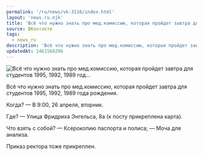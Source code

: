 ```yaml
---
permalink: '/ru/news/vk-3116/index.html'
layout: 'news.ru.njk'
title: 'Всё что нужно знать про мед.комиссию, которая пройдет завтра для студентов 1995, 1992, 1989 год'
source: ВКонтакте
tags:
  - news_ru
description: 'Всё что нужно знать про мед.комиссию, которая пройдет завтра для студентов 1995, 1992, 1989 год…'
updatedAt: 1461568206
---
```

![Всё что нужно знать про мед.комиссию, которая пройдет завтра для студентов 1995, 1992, 1989 год…](https://sun9-28.userapi.com/impf/c631420/v631420484/2a824/GUrtB2sssac.jpg?size=1280x720&quality=96&proxy=1&sign=0644eaf620be98b8abe6478939c80259&c_uniq_tag=lTiDrg9Shahmxt2Y7ExGBgODyKEbEFdmWkErdArFJx8&type=album)

Всё что нужно знать про мед.комиссию, которая пройдет завтра для студентов 1995, 1992, 1989 года рождения.

Когда?
— В 9:00, 26 апреля, вторник.

Где?
— Улица Фридриха Энгельса, 8а (к посту прикреплена карта).

Что взять с собой?
— Ксерокопию паспорта и полиса;
— Моча для анализа.

Приказ ректора тоже прикреплен.
